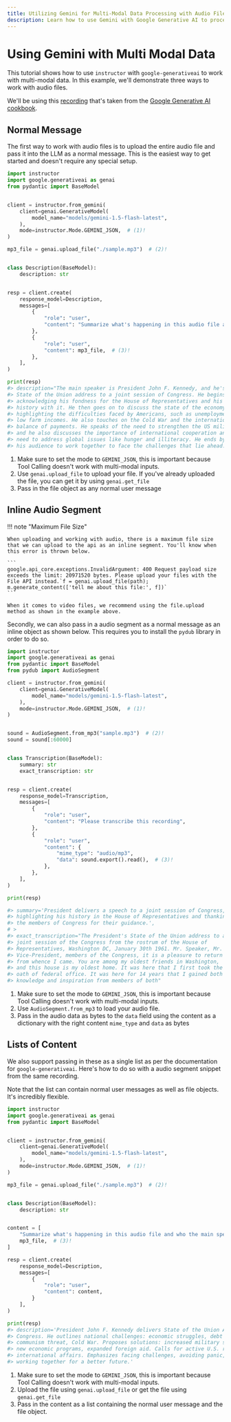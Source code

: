 ```yaml
---
title: Utilizing Gemini for Multi-Modal Data Processing with Audio Files
description: Learn how to use Gemini with Google Generative AI to process audio files efficiently in multi-modal applications.
---
```


# Using Gemini with Multi Modal Data

This tutorial shows how to use `instructor` with `google-generativeai` to work with multi-modal data. In this example, we'll demonstrate three ways to work with audio files.

We'll be using this [recording](https://storage.googleapis.com/generativeai-downloads/data/State_of_the_Union_Address_30_January_1961.mp3) that's taken from the [Google Generative AI cookbook](https://github.com/google-gemini/cookbook/blob/main/quickstarts/Audio.ipynb).

## Normal Message

The first way to work with audio files is to upload the entire audio file and pass it into the LLM as a normal message. This is the easiest way to get started and doesn't require any special setup.

```python
import instructor
import google.generativeai as genai
from pydantic import BaseModel


client = instructor.from_gemini(
    client=genai.GenerativeModel(
        model_name="models/gemini-1.5-flash-latest",
    ),
    mode=instructor.Mode.GEMINI_JSON,  # (1)!
)

mp3_file = genai.upload_file("./sample.mp3")  # (2)!


class Description(BaseModel):
    description: str


resp = client.create(
    response_model=Description,
    messages=[
        {
            "role": "user",
            "content": "Summarize what's happening in this audio file and who the main speaker is",
        },
        {
            "role": "user",
            "content": mp3_file,  # (3)!
        },
    ],
)

print(resp)
#> description="The main speaker is President John F. Kennedy, and he's giving a
#> State of the Union address to a joint session of Congress. He begins by
#> acknowledging his fondness for the House of Representatives and his long
#> history with it. He then goes on to discuss the state of the economy,
#> highlighting the difficulties faced by Americans, such as unemployment and
#> low farm incomes. He also touches on the Cold War and the international
#> balance of payments. He speaks of the need to strengthen the US military,
#> and he also discusses the importance of international cooperation and the
#> need to address global issues like hunger and illiteracy. He ends by urging
#> his audience to work together to face the challenges that lie ahead."
```

1. Make sure to set the mode to `GEMINI_JSON`, this is important because Tool Calling doesn't work with multi-modal inputs.
2. Use `genai.upload_file` to upload your file. If you've already uploaded the file, you can get it by using `genai.get_file`
3. Pass in the file object as any normal user message

## Inline Audio Segment

!!! note "Maximum File Size"

    When uploading and working with audio, there is a maximum file size that we can upload to the api as an inline segment. You'll know when this error is thrown below.

    ```
    google.api_core.exceptions.InvalidArgument: 400 Request payload size exceeds the limit: 20971520 bytes. Please upload your files with the File API instead.`f = genai.upload_file(path); m.generate_content(['tell me about this file:', f])`
    ```

    When it comes to video files, we recommend using the file.upload method as shown in the example above.

Secondly, we can also pass in a audio segment as a normal message as an inline object as shown below. This requires you to install the `pydub` library in order to do so.

```python
import instructor
import google.generativeai as genai
from pydantic import BaseModel
from pydub import AudioSegment

client = instructor.from_gemini(
    client=genai.GenerativeModel(
        model_name="models/gemini-1.5-flash-latest",
    ),
    mode=instructor.Mode.GEMINI_JSON,  # (1)!
)


sound = AudioSegment.from_mp3("sample.mp3")  # (2)!
sound = sound[:60000]


class Transcription(BaseModel):
    summary: str
    exact_transcription: str


resp = client.create(
    response_model=Transcription,
    messages=[
        {
            "role": "user",
            "content": "Please transcribe this recording",
        },
        {
            "role": "user",
            "content": {
                "mime_type": "audio/mp3",
                "data": sound.export().read(),  # (3)!
            },
        },
    ],
)

print(resp)

#> summary='President delivers a speech to a joint session of Congress,
#> highlighting his history in the House of Representatives and thanking
#> the members of Congress for their guidance.',
# >
#> exact_transcription="The President's State of the Union address to a
#> joint session of the Congress from the rostrum of the House of
#> Representatives, Washington DC, January 30th 1961. Mr. Speaker, Mr.
#> Vice-President, members of the Congress, it is a pleasure to return
#> from whence I came. You are among my oldest friends in Washington,
#> and this house is my oldest home. It was here that I first took the
#> oath of federal office. It was here for 14 years that I gained both
#> knowledge and inspiration from members of both"
```

1. Make sure to set the mode to `GEMINI_JSON`, this is important because Tool Calling doesn't work with multi-modal inputs.
2. Use `AudioSegment.from_mp3` to load your audio file.
3. Pass in the audio data as bytes to the `data` field using the content as a dictionary with the right content `mime_type` and `data` as bytes

## Lists of Content

We also support passing in these as a single list as per the documentation for `google-generativeai`. Here's how to do so with a audio segment snippet from the same recording.

Note that the list can contain normal user messages as well as file objects. It's incredibly flexible.

```python
import instructor
import google.generativeai as genai
from pydantic import BaseModel


client = instructor.from_gemini(
    client=genai.GenerativeModel(
        model_name="models/gemini-1.5-flash-latest",
    ),
    mode=instructor.Mode.GEMINI_JSON,  # (1)!
)

mp3_file = genai.upload_file("./sample.mp3")  # (2)!


class Description(BaseModel):
    description: str


content = [
    "Summarize what's happening in this audio file and who the main speaker is",
    mp3_file,  # (3)!
]

resp = client.create(
    response_model=Description,
    messages=[
        {
            "role": "user",
            "content": content,
        }
    ],
)

print(resp)
#> description='President John F. Kennedy delivers State of the Union Address to \
#> Congress. He outlines national challenges: economic struggles, debt concerns, \
#> communism threat, Cold War. Proposes solutions: increased military spending, \
#> new economic programs, expanded foreign aid. Calls for active U.S. role in \
#> international affairs. Emphasizes facing challenges, avoiding panic, and \
#> working together for a better future.'
```

1. Make sure to set the mode to `GEMINI_JSON`, this is important because Tool Calling doesn't work with multi-modal inputs.
2. Upload the file using `genai.upload_file` or get the file using `genai.get_file`
3. Pass in the content as a list containing the normal user message and the file object.

